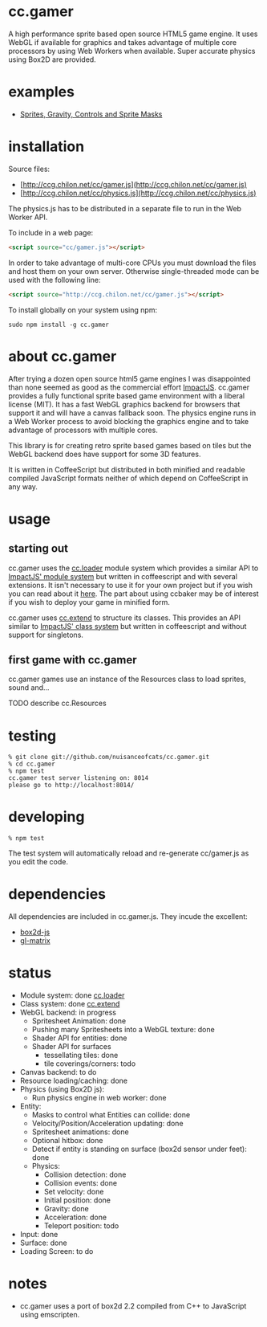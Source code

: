 # cc.gamer
A high performance sprite based open source HTML5 game engine. It uses WebGL if available for graphics and takes advantage of multiple core processors by using Web Workers when available. Super accurate physics using Box2D are provided.

# examples

* [Sprites, Gravity, Controls and Sprite Masks](http://ccg.chilon.net)

# installation
Source files:

* [http://ccg.chilon.net/cc/gamer.js](http://ccg.chilon.net/cc/gamer.js)
* [http://ccg.chilon.net/cc/physics.js](http://ccg.chilon.net/cc/physics.js)

The physics.js has to be distributed in a separate file to run in the Web Worker API.

To include in a web page:

```html
<script source="cc/gamer.js"></script>
```

In order to take advantage of multi-core CPUs you must download the files and host them on your own server. Otherwise single-threaded mode can be used with the following line:

```html
<script source="http://ccg.chilon.net/cc/gamer.js"></script>
```

To install globally on your system using npm:
```
sudo npm install -g cc.gamer
```

# about cc.gamer

After trying a dozen open source html5 game engines I was disappointed than none seemed as good as the commercial effort [ImpactJS](http://impactjs.com/). cc.gamer provides a fully functional sprite based game environment with a liberal license (MIT). It has a fast WebGL graphics backend for browsers that support it and will have a canvas fallback soon. The physics engine runs in a Web Worker process to avoid blocking the graphics engine and to take advantage of processors with multiple cores.

This library is for creating retro sprite based games based on tiles but the WebGL backend does have support for some 3D features.

It is written in CoffeeScript but distributed in both minified and readable compiled JavaScript formats neither of which depend on CoffeeScript in any way.

# usage

## starting out

cc.gamer uses the [cc.loader](http://github.com/nuisanceofcats/cc.loader) module system which provides a similar API to [ImpactJS' module system](http://impactjs.com/) but written in coffeescript and with several extensions. It isn't necessary to use it for your own project but if you wish you can read about it [here](http://github.com/nuisanceofcats/cc.loader). The part about using ccbaker may be of interest if you wish to deploy your game in minified form.

cc.gamer uses [cc.extend](http://github.com/nuisanceofcats/cc.extend) to structure its classes. This provides an API similar to [ImpactJS' class system](http://impactjs.com/) but written in coffeescript and without support for singletons.


## first game with cc.gamer

cc.gamer games use an instance of the Resources class to load sprites, sound and...

TODO describe cc.Resources

# testing
```
% git clone git://github.com/nuisanceofcats/cc.gamer.git
% cd cc.gamer
% npm test
cc.gamer test server listening on: 8014
please go to http://localhost:8014/
```

# developing
```
% npm test
```

The test system will automatically reload and re-generate cc/gamer.js as you edit the code.

# dependencies
All dependencies are included in cc.gamer.js. They incude the excellent:

* [box2d-js](http://code.google.com/kripken/box2d.js)
* [gl-matrix](https://github.com/toji/gl-matrix)

# status
* Module system: done [cc.loader](http://github.com/nuisanceofcats/cc.loader)
* Class system: done [cc.extend](http://github.com/nuisanceofcats/cc.extend)
* WebGL backend: in progress
    * Spritesheet Animation: done
    * Pushing many Spritesheets into a WebGL texture: done
    * Shader API for entities: done
    * Shader API for surfaces
        * tessellating tiles: done
        * tile coverings/corners: todo
* Canvas backend: to do
* Resource loading/caching: done
* Physics (using Box2D js):
    * Run physics engine in web worker: done
* Entity:
    * Masks to control what Entities can collide: done
    * Velocity/Position/Acceleration updating: done
    * Spritesheet animations: done
    * Optional hitbox: done
    * Detect if entity is standing on surface (box2d sensor under feet): done
    * Physics:
        * Collision detection: done
        * Collision events: done
        * Set velocity: done
        * Initial position: done
        * Gravity: done
        * Acceleration: done
        * Teleport position: todo
* Input: done
* Surface: done
* Loading Screen: to do

# notes
* cc.gamer uses a port of box2d 2.2 compiled from C++ to JavaScript using emscripten. 
